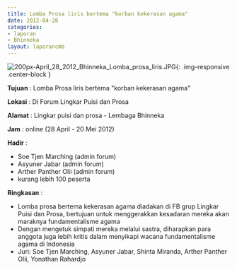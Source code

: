 ```yaml
---
title: Lomba Prosa liris bertema "korban kekerasan agama"
date: 2012-04-28
categories:
- laporan
- Bhinneka
layout: laporancmb
---
```

	
![200px-April_28_2012_Bhinneka_Lomba_prosa_liris.JPG](/uploads/200px-April_28_2012_Bhinneka_Lomba_prosa_liris.JPG){: .img-responsive .center-block }	
	
**Tujuan** :	Lomba Prosa liris bertema "korban kekerasan agama"
	
**Lokasi** :	Di Forum Lingkar Puisi dan Prosa
	
**Alamat** : 	Lingkar puisi dan prosa - Lembaga Bhinneka
	
**Jam** :	online (28 April - 20 Mei 2012)
	
**Hadir** :
*	Soe Tjen Marching (admin forum)
*	Asyuner Jabar (admin forum)
*	Arther Panther Olii (admin forum)
*	kurang lebih 100 peserta

**Ringkasan** :	
*	Lomba prosa bertema kekerasan agama diadakan di FB grup Lingkar Puisi dan Prosa, bertujuan untuk menggerakkan kesadaran mereka akan maraknya fundamentalisme agama
*	Dengan mengetuk simpati mereka melalui sastra, diharapkan para anggota juga lebih kritis dalam menyikapi wacana fundamentalisme agama di Indonesia
*	Juri: Soe Tjen Marching, Asyuner Jabar, Shinta Miranda, Arther Panther Olii, Yonathan Rahardjo
